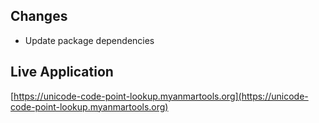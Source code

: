 ## Changes

* Update package dependencies

## Live Application

[https://unicode-code-point-lookup.myanmartools.org](https://unicode-code-point-lookup.myanmartools.org)
